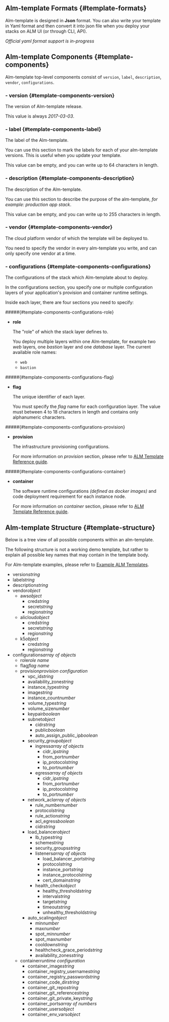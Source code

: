 ## Alm-template Formats {#template-formats}

Alm-template is designed in __Json__ format. You can also write your template in Yaml format and then convert it into json file when you deploy your stacks on ALM UI (or through CLI, API).

_Official yaml format support is in-progress_

## Alm-template Components {#template-components}

Alm-template top-level components consist of `version`, `label`, `description`, `vendor`, `configurations`.

### - version {#template-components-version}

The version of Alm-template release.

This value is always _2017-03-03_.

### - label {#template-components-label}

The label of the Alm-template.

You can use this section to mark the labels for each of your alm-template versions. This is useful when you update your template.

This value can be empty, and you can write up to 64 characters in length.

### - description {#template-components-description}

The description of the Alm-template.

You can use this section to describe the purpose of the alm-template, _for example: production app stack_.

This value can be empty, and you can write up to 255 characters in length.

### - vendor {#template-components-vendor}

The cloud platform vendor of which the template will be deployed to.

You need to specify the vendor in every alm-template you write, and can only specify one vendor at a time.

### - configurations {#template-components-configurations}

The configurations of the stack which Alm-template about to deploy.

In the configurations section, you specify one or multiple configuration layers of your application's provision and container runtime settings.

Inside each layer, there are four sections you need to specify:

#####{#template-components-configurations-role}
- __role__

    The "role" of which the stack layer defines to.

    You deploy multiple layers within one Alm-template, for example two _web_ layers, one _bastion_ layer and one _database_ layer. The current available role names:

    - `web`
    - `bastion`

#####{#template-components-configurations-flag}
- __flag__

    The unique identifier of each layer.

    You must specify the _flag_ name for each configuration layer. The value must between 4 to 18 characters in length and contains only alphanumeric characters.

#####{#template-components-configurations-provision}
- __provision__

    The infrastructure provisioning configurations.

    For more information on _provision_ section, please refer to [ALM Template Reference guide](https://learn.mobingi.com/alm-templates-reference#provision).

#####{#template-components-configurations-container}
- __container__

    The software runtime configurations _(defined as docker images)_ and code deployment requirement for each instance node.

    For more information on _container_ section, please refer to [ALM Template Reference guide](https://learn.mobingi.com/alm-templates-reference#container).


## Alm-template Structure {#template-structure}

Below is a tree view of all possible components within an alm-template.

<div class="alert alert-warning">The following structure is not a working demo template, but rather to explain all possible key names that may contain in the template body.</div>

For Alm-template examples, please refer to [Example ALM Templates](https://learn.mobingi.com/alm-templates-example-templates).

<div class="file-tree">
    <ul>
        <li class="is-file">version<i>string</i></li>
        <li class="is-file">label<i>string</i></li>
        <li class="is-file">description<i>string</i></li>
        <li class="is-folder open">vendor<i>object</i>
            <ul>
                <li class="is-folder">
                    aws<i>object</i>
                    <ul>
                        <li class="is-file">cred<i>string</i></li>
                        <li class="is-file">secret<i>string</i></li>
                        <li class="is-file">region<i>string</i></li>
                    </ul>
                </li>
                <li class="is-folder">
                    alicloud<i>object</i>
                    <ul>
                        <li class="is-file">cred<i>string</i></li>
                        <li class="is-file">secret<i>string</i></li>
                        <li class="is-file">region<i>string</i></li>
                    </ul>
                </li>
                <li class="is-folder">
                    k5<i>object</i>
                    <ul>
                        <li class="is-file">cred<i>string</i></li>
                        <li class="is-file">region<i>string</i></li>
                    </ul>
                </li>
            </ul>
        </li>
        <li class="is-folder open">configurations<i>array of objects</i>
            <ul>
                <li class="is-file open">
                    role<i>role name</i>
                </li>
                <li class="is-file open">
                    flag<i>flag name</i>
                </li>
                <li class="is-folder open">
                    provision<i>provision configuration</i>
                    <ul>
                        <li class="is-file">vpc_id<i>string</i></li>
                        <li class="is-file">availability_zone<i>string</i></li>
                        <li class="is-file">instance_type<i>string</i></li>
                        <li class="is-file">image<i>string</i></li>
                        <li class="is-file">instance_count<i>number</i></li>
                        <li class="is-file">volume_type<i>string</i></li>
                        <li class="is-file">volume_size<i>number</i></li>
                        <li class="is-file">keypair<i>boolean</i></li>
                        <li class="is-folder">
                            subnet<i>object</i>
                            <ul>
                                <li class="is-file">cidr<i>string</i></li>
                                <li class="is-file">public<i>boolean</i></li>
                                <li class="is-file">auto_assign_public_ip<i>boolean</i></li>
                            </ul>
                        </li>
                        <li class="is-folder">
                            security_group<i>object</i>
                            <ul>
                                <li class="is-folder">
                                    ingress<i>array of objects</i>
                                    <ul>
                                        <li class="is-file">cidr_ip<i>string</i></li>
                                        <li class="is-file">from_port<i>number</i></li>
                                        <li class="is-file">ip_protocol<i>string</i></li>
                                        <li class="is-file">to_port<i>number</i></li>
                                    </ul>
                                </li>
                                <li class="is-folder">
                                    egress<i>array of objects</i>
                                    <ul>
                                        <li class="is-file">cidr_ip<i>string</i></li>
                                        <li class="is-file">from_port<i>number</i></li>
                                        <li class="is-file">ip_protocol<i>string</i></li>
                                        <li class="is-file">to_port<i>number</i></li>
                                    </ul>
                                </li>
                            </ul>
                        </li>
                        <li class="is-folder">
                            network_acl<i>array of objects</i>
                            <ul>
                                <li class="is-file">rule_number<i>number</i></li>
                                <li class="is-file">protocol<i>string</i></li>
                                <li class="is-file">rule_action<i>string</i></li>
                                <li class="is-file">acl_egress<i>boolean</i></li>
                                <li class="is-file">cidr<i>string</i></li>
                            </ul>
                        </li>
                        <li class="is-folder">
                            load_balancer<i>object</i>
                            <ul>
                                <li class="is-file">lb_type<i>string</i></li>
                                <li class="is-file">scheme<i>string</i></li>
                                <li class="is-file">security_groups<i>string</i></li>
                                <li class="is-folder">
                                    listeners<i>array of objects</i>
                                    <ul>
                                        <li class="is-file">load_balancer_port<i>string</i></li>
                                        <li class="is-file">protocol<i>string</i></li>
                                        <li class="is-file">instance_port<i>string</i></li>
                                        <li class="is-file">instance_protocol<i>string</i></li>
                                        <li class="is-file">cert_domain<i>string</i></li>
                                    </ul>
                                </li>
                                <li class="is-folder">
                                    health_check<i>object</i>
                                    <ul>
                                        <li class="is-file">healthy_threshold<i>string</i></li>
                                        <li class="is-file">interval<i>string</i></li>
                                        <li class="is-file">target<i>string</i></li>
                                        <li class="is-file">timeout<i>string</i></li>
                                        <li class="is-file">unhealthy_threshold<i>string</i></li>
                                    </ul>
                                </li>
                            </ul>
                        </li>
                        <li class="is-folder">
                            auto_scaling<i>object</i>
                            <ul>
                                <li class="is-file">min<i>number</i></li>
                                <li class="is-file">max<i>number</i></li>
                                <li class="is-file">spot_min<i>number</i></li>
                                <li class="is-file">spot_max<i>number</i></li>
                                <li class="is-file">cooldown<i>string</i></li>
                                <li class="is-file">healthcheck_grace_period<i>string</i></li>
                                <li class="is-file">availability_zones<i>string</i></li>
                            </ul>
                        </li>
                    </ul>
                </li>
                <li class="is-folder open">
                    container<i>runtime configuration</i>
                    <ul>
                        <li class="is-file">container_image<i>string</i></li>
                        <li class="is-file">container_registry_username<i>string</i></li>
                        <li class="is-file">container_registry_password<i>string</i></li>
                        <li class="is-file">container_code_dir<i>string</i></li>
                        <li class="is-file">container_git_repo<i>string</i></li>
                        <li class="is-file">container_git_reference<i>string</i></li>
                        <li class="is-file">container_git_private_key<i>string</i></li>
                        <li class="is-file">container_ports<i>array of numbers</i></li>
                        <li class="is-file">container_users<i>object</i></li>
                        <li class="is-file">container_env_vars<i>object</i></li>
                    </ul>
                </li>
            </ul>
        </li>
    </ul>
</div>
